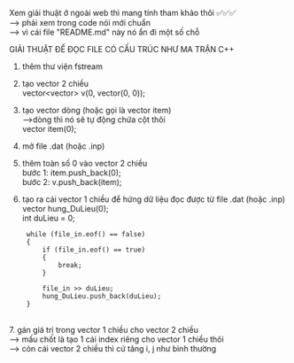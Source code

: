 Xem giải thuật ở ngoài web thì mang tính tham khảo thôi ✅✅✅<br>
--> phải xem trong code nói mới chuẩn<br>
--> vì cái file "README.md" này nó ẩn đi một số chỗ<br>

GIẢI THUẬT ĐỂ ĐỌC FILE CÓ CẤU TRÚC NHƯ MA TRẬN C++<br>

1. thêm thư viện fstream<br>
  
2. tạo vector 2 chiều<br>
  vector<vector<int>> v(0, vector<int>(0, 0));<br>

3. tạo vector dòng (hoặc gọi là vector item)<br>
-->dòng thì nó sẽ tự động chứa cột thôi<br>
  vector<int> item(0);<br>
 
4. mở file .dat (hoặc .inp)<br>
  
5. thêm toàn số 0 vào vector 2 chiều<br>
    bước 1: item.push_back(0);<br>
    bước 2: v.push_back(item);<br>
 
6. tạo ra cái vector 1 chiều để hứng dữ liệu đọc được từ file .dat (hoặc .inp)  <br>
    vector<int> hung_DuLieu(0); <br>
        int duLieu = 0;<br>
        
        while (file_in.eof() == false)
        {
            if (file_in.eof() == true)
            {
                break;
            }
            
            file_in >> duLieu;
            hung_DuLieu.push_back(duLieu);
        }
  <br>
7. gán giá trị trong vector 1 chiều cho vector 2 chiều <br>
    --> mấu chốt là tạo 1 cái index riêng cho vector 1 chiều thôi<br>
    --> còn cái vector 2 chiều thì cứ tăng i, j như bình thường<br>
  
